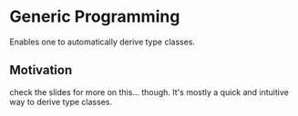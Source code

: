 # Generic Programming

Enables one to automatically derive type classes.

## Motivation

check the slides for more on this... though.
It's mostly a quick and intuitive way to derive type classes.